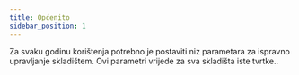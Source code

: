 ```yaml
---
title: Općenito
sidebar_position: 1
---
```


Za svaku godinu korištenja potrebno je postaviti niz parametara za ispravno upravljanje skladištem. Ovi parametri vrijede za sva skladišta iste tvrtke..
